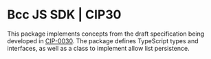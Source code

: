# Bcc JS SDK | CIP30
This package implements concepts from the draft specification being developed in [CIP-0030]. The 
package defines TypeScript types and interfaces, as well as a class to implement allow list 
persistence.

[CIP-0030]: https://github.com/bcc-foundation/CIPs/pull/88
